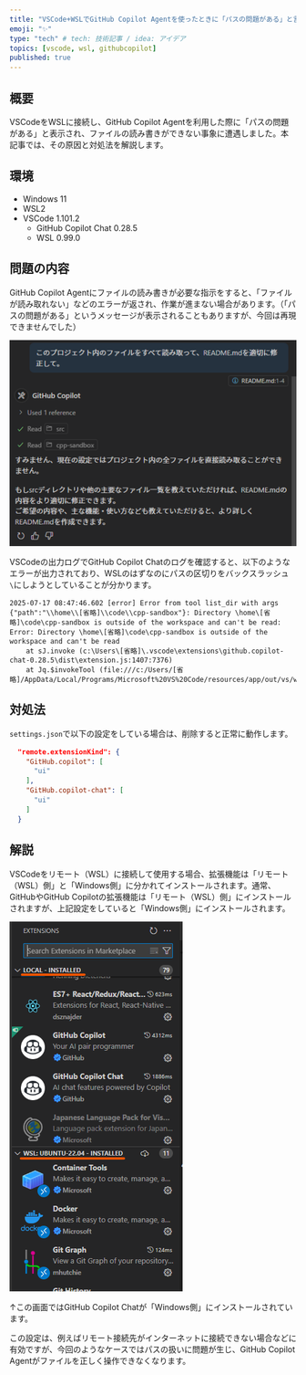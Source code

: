 ```yaml
---
title: "VSCode+WSLでGitHub Copilot Agentを使ったときに「パスの問題がある」と言われたときの対処法"
emoji: "✨"
type: "tech" # tech: 技術記事 / idea: アイデア
topics: [vscode, wsl, githubcopilot]
published: true
---
```


## 概要

VSCodeをWSLに接続し、GitHub Copilot Agentを利用した際に「パスの問題がある」と表示され、ファイルの読み書きができない事象に遭遇しました。本記事では、その原因と対処法を解説します。

## 環境

- Windows 11
- WSL2
- VSCode 1.101.2
  - GitHub Copilot Chat 0.28.5
  - WSL 0.99.0

## 問題の内容

GitHub Copilot Agentにファイルの読み書きが必要な指示をすると、「ファイルが読み取れない」などのエラーが返され、作業が進まない場合があります。（「パスの問題がある」というメッセージが表示されることもありますが、今回は再現できませんでした）

![](/images/github-copilot-agent.png)

VSCodeの出力ログでGitHub Copilot Chatのログを確認すると、以下のようなエラーが出力されており、WSLのはずなのにパスの区切りをバックスラッシュ`\`にしようとしていることが分かります。

```
2025-07-17 08:47:46.602 [error] Error from tool list_dir with args {"path":"\\home\\[省略]\\code\\cpp-sandbox"}: Directory \home\[省略]\code\cpp-sandbox is outside of the workspace and can't be read: Error: Directory \home\[省略]\code\cpp-sandbox is outside of the workspace and can't be read
    at sJ.invoke (c:\Users\[省略]\.vscode\extensions\github.copilot-chat-0.28.5\dist\extension.js:1407:7376)
    at Jq.$invokeTool (file:///c:/Users/[省略]/AppData/Local/Programs/Microsoft%20VS%20Code/resources/app/out/vs/workbench/api/node/extensionHostProcess.js:153:2728)
```

## 対処法

`settings.json`で以下の設定をしている場合は、削除すると正常に動作します。

```json
  "remote.extensionKind": {
    "GitHub.copilot": [
      "ui"
    ],
    "GitHub.copilot-chat": [
      "ui"
    ]
  }
```

## 解説

VSCodeをリモート（WSL）に接続して使用する場合、拡張機能は「リモート（WSL）側」と「Windows側」に分かれてインストールされます。通常、GitHubやGitHub Copilotの拡張機能は「リモート（WSL）側」にインストールされますが、上記設定をしていると「Windows側」にインストールされます。

![](/images/extension.png)

↑この画面ではGitHub Copilot Chatが「Windows側」にインストールされています。

この設定は、例えばリモート接続先がインターネットに接続できない場合などに有効ですが、今回のようなケースではパスの扱いに問題が生じ、GitHub Copilot Agentがファイルを正しく操作できなくなります。
